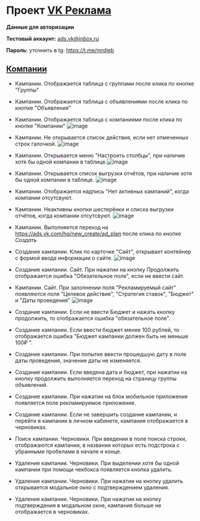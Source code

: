 # Проект [VK Реклама](https://ads.vk.com)

**Данные для авторизации**

**Тестовый аккаунт:** ads.vk@inbox.ru

**Пароль:** уточнить в tg: https://t.me/mrdjeb

## [Компании](https://ads.vk.com/hq/dashboard)


* Кампании. Отображается таблица с группами после клика по кнопке "Группы"
* Кампании. Отображается таблица с объявлениями после клика по кнопке "Объявления"
* Кампании. Отображается таблица с компаниями после клика по кнопке "Компании"
  ![image](https://github.com/MrDjeb/homework-3-spring-2024/assets/45202102/8c5bb7ed-466b-416c-8ba8-ed8aa9543870)

* Кампании. Не открывается список действия, если нет отмеченных строк галочкой. ![image](https://github.com/MrDjeb/homework-3-spring-2024/assets/45202102/947cb8ec-2b47-4d51-b042-f87fca51d56c)

* Кампании. Открывается меню "Настроить столбцы", при наличие хотя бы одной компании в таблице.![image](https://github.com/MrDjeb/homework-3-spring-2024/assets/45202102/a286892d-d817-4fc7-8d2c-1a7852aa12b5)

* Кампании. Открывается список выгрузки отчётов, при наличие хотя бы одной компании в таблице. ![image](https://github.com/MrDjeb/homework-3-spring-2024/assets/45202102/96b3e533-269c-4b3b-9abe-0b76c6222518)

* Кампании. Отображается надпись "Нет активных кампаний", когда компании отсутсвуют.
* Кампании. Неактивны кнопки шестерёнки и списка выгрузки отчётов, когда компании отсутсвуют.
![image](https://github.com/MrDjeb/homework-3-spring-2024/assets/45202102/d1de0415-07c9-4d38-921f-d8a253710f98)


* Кампании. Выполняется переход на https://ads.vk.com/hq/new_create/ad_plan после клика по кнопке _Создать_


* Создание кампании. Клик по карточке "Сайт", открывает контейнер с формой ввода информации о сайте.
![image](https://github.com/MrDjeb/homework-3-spring-2024/assets/45202102/bf217cd2-2a69-4b06-b32e-0aab5532af6a)

* Создание кампании. Сайт. При нажатии на кнопку _Продолжить_ отображается ошибка "Обязательное поле", если не ввести сайт.
* Кампании. Сайт. При заполнении поля "Рекламируемый сайт" появляются поля "Целевое действие", "Стратегия ставок", "Бюджет" и "Даты проведения"
![image](https://github.com/MrDjeb/homework-3-spring-2024/assets/45202102/02c95e9c-b58a-46dc-8cac-c27a88f434a5)

* Создание кампании. Если не ввести Бюджет и нажать кнопку продолжить, то отображается ошибка "обязательное поле".

* Создание кампании. Если ввести бюджет менее 100 рублей, то отображается ошибка "Бюджет кампании должен быть не меньше 100₽ ".

* Создание кампании. При попытке ввести прошедшую дату в поле даты проведения, значение даты не изменяется.

* Создание кампании. Если введена дата и бюджет, при нажатии на кнопку продолжить выполняется переход на страницу группы объявлений.

* Создание кампании. При нажатии на блок мобильное приложение появляется поле рекламируемое приложение.


* Создание кампании. Если не завершить создание кампании, и перейти в кампании в личном кабинете, кампания отображается в черновиках.

* Поиск кампании. Черновики. При введении в поле поиска строки, отображаются кампании, в названии которых есть подстрока с убранными пробелами в начале и конце.

* Удаление кампании. Черновики. При выделении хотя бы одной кампании при помощи чекбокса появляется кнопка удалить.

* Удаление кампании. Черновики. При нажатии на кнопку удалить открывается модальное окно с подтверждением удаления.

* Удаление кампании. Черновики. При нажатии на кнопку подтверждения в модальном окне, кампания больше не отображается в черновиках.
